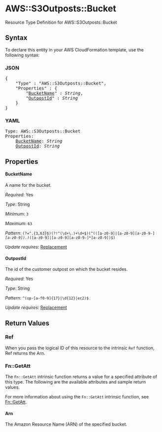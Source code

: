 # AWS::S3Outposts::Bucket

Resource Type Definition for AWS::S3Outposts::Bucket

## Syntax

To declare this entity in your AWS CloudFormation template, use the following syntax:

### JSON

<pre>
{
    "Type" : "AWS::S3Outposts::Bucket",
    "Properties" : {
        "<a href="#bucketname" title="BucketName">BucketName</a>" : <i>String</i>,
        "<a href="#outpostid" title="OutpostId">OutpostId</a>" : <i>String</i>
    }
}
</pre>

### YAML

<pre>
Type: AWS::S3Outposts::Bucket
Properties:
    <a href="#bucketname" title="BucketName">BucketName</a>: <i>String</i>
    <a href="#outpostid" title="OutpostId">OutpostId</a>: <i>String</i>
</pre>

## Properties

#### BucketName

A name for the bucket.

_Required_: Yes

_Type_: String

_Minimum_: <code>3</code>

_Maximum_: <code>63</code>

_Pattern_: <code>(?=^.{3,63}$)(?!^(\d+\.)+\d+$)(^(([a-z0-9]|[a-z0-9][a-z0-9\-]*[a-z0-9])\.)*([a-z0-9]|[a-z0-9][a-z0-9\-]*[a-z0-9])$)</code>

_Update requires_: [Replacement](https://docs.aws.amazon.com/AWSCloudFormation/latest/UserGuide/using-cfn-updating-stacks-update-behaviors.html#update-replacement)

#### OutpostId

The id of the customer outpost on which the bucket resides.

_Required_: Yes

_Type_: String

_Pattern_: <code>^(op-[a-f0-9]{17}|\d{12}|ec2)$</code>

_Update requires_: [Replacement](https://docs.aws.amazon.com/AWSCloudFormation/latest/UserGuide/using-cfn-updating-stacks-update-behaviors.html#update-replacement)

## Return Values

### Ref

When you pass the logical ID of this resource to the intrinsic `Ref` function, Ref returns the Arn.

### Fn::GetAtt

The `Fn::GetAtt` intrinsic function returns a value for a specified attribute of this type. The following are the available attributes and sample return values.

For more information about using the `Fn::GetAtt` intrinsic function, see [Fn::GetAtt](https://docs.aws.amazon.com/AWSCloudFormation/latest/UserGuide/intrinsic-function-reference-getatt.html).

#### Arn

The Amazon Resource Name (ARN) of the specified bucket.
